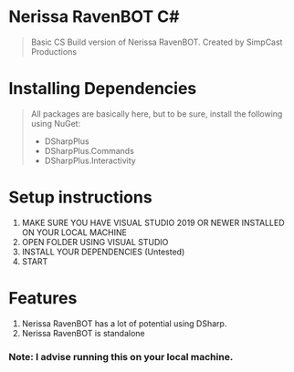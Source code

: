 # Nerissa RavenBOT C#
> Basic CS Build version of Nerissa RavenBOT. Created by SimpCast Productions

# Installing Dependencies
> All packages are basically here, but to be sure, install the following using NuGet:
> - DSharpPlus
> - DSharpPlus.Commands
> - DSharpPlus.Interactivity 

# Setup instructions
1. MAKE SURE YOU HAVE VISUAL STUDIO 2019 OR NEWER INSTALLED ON YOUR LOCAL MACHINE
2. OPEN FOLDER USING VISUAL STUDIO
3. INSTALL YOUR DEPENDENCIES (Untested)
4. START 

# Features
1. Nerissa RavenBOT has a lot of potential using DSharp.
2. Nerissa RavenBOT is standalone


### Note: I advise running this on your local machine.

